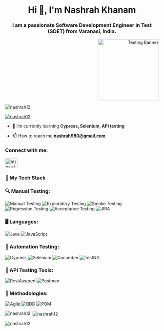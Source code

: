 <h1 align="center">Hi 👋, I'm Nashrah Khanam</h1>
<h3 align="center">I am a passionate Software Development Engineer in Test (SDET) from Varanasi, India.</h3>
<p align="right">
  <img src="https://axolo.co/blog/_next/image?url=%2Fblog%2Fstatic%2Fimages%2Fstacked-pr%2Fmanaging-stacked-pr.png&w=1080&q=75" 
       alt="Testing Banner" width="200">
</p>

<p align="left"> <img src="https://komarev.com/ghpvc/?username=nashrah12&label=Profile%20views&color=0e75b6&style=flat" alt="nashrah12" /> </p>

<p align="left"> <a href="https://github.com/ryo-ma/github-profile-trophy"><img src="https://github-profile-trophy.vercel.app/?username=nashrah12" alt="nashrah12" /></a> </p>

- 🌱 I’m currently learning **Cypress, Selenium, API testing**

- 📫 How to reach me **nashrah980@gmail.com**

<h3 align="left">Connect with me:</h3>
<p align="left">
<a href="https://www.linkedin.com/in/nashrahkhanam/" target="blank"><img align="center" src="https://raw.githubusercontent.com/rahuldkjain/github-profile-readme-generator/master/src/images/icons/Social/linked-in-alt.svg" alt="https://www.linkedin.com/in/nashrahkhanam/" height="30" width="40" /></a>
</p>

### 🚀 My Tech Stack  

### 🔍 Manual Testing:  
![Manual Testing](https://img.shields.io/badge/Manual%20Testing-orange) ![Exploratory Testing](https://img.shields.io/badge/Exploratory%20Testing-purple) ![Smoke Testing](https://img.shields.io/badge/Smoke%20Testing-red)  ![Regression Testing](https://img.shields.io/badge/Regression%20Testing-green)  ![Acceptance Testing](https://img.shields.io/badge/Acceptance%20Testing-lightgreen)  ![JIRA](https://img.shields.io/badge/JIRA-blue)  

### 🖥️ Languages:  
![Java](https://img.shields.io/badge/Java-blue)  ![JavaScript](https://img.shields.io/badge/JavaScript-yellow)  


### 🤖 Automation Testing:  
![Cypress](https://img.shields.io/badge/Cypress-black)  ![Selenium](https://img.shields.io/badge/Selenium-green)  ![Cucumber](https://img.shields.io/badge/Cucumber-lightgreen)  ![TestNG](https://img.shields.io/badge/TestNG-red)  

### 🔌 API Testing Tools:  
![RestAssured](https://img.shields.io/badge/RestAssured-green)  ![Postman](https://img.shields.io/badge/Postman-orange)  

### 📌 Methodologies:  
![Agile](https://img.shields.io/badge/Agile-green)  ![BDD](https://img.shields.io/badge/BDD-blue)  ![POM](https://img.shields.io/badge/POM-red)  



<p><img align="left" src="https://github-readme-stats.vercel.app/api/top-langs?username=nashrah12&show_icons=true&locale=en&layout=compact" alt="nashrah12" /></p>

<p>&nbsp;<img align="center" src="https://github-readme-stats.vercel.app/api?username=nashrah12&show_icons=true&locale=en" alt="nashrah12" /></p>

<p><img align="center" src="https://github-readme-streak-stats.herokuapp.com/?user=nashrah12&" alt="nashrah12" /></p>
